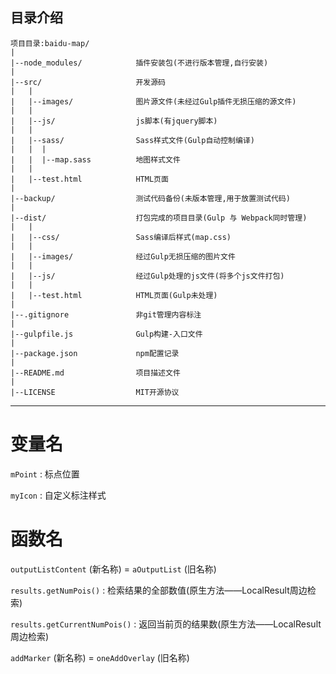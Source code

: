 ## 目录介绍
    项目目录:baidu-map/
    |
    |--node_modules/            插件安装包(不进行版本管理,自行安装)
    |
    |--src/                     开发源码
    |   |
    |   |--images/              图片源文件(未经过Gulp插件无损压缩的源文件)
    |   |
    |   |--js/                  js脚本(有jquery脚本)
    |   |
    |   |--sass/                Sass样式文件(Gulp自动控制编译)
    |   |  |
    |   |  |--map.sass          地图样式文件
    |   |
    |   |--test.html            HTML页面
    |
    |--backup/                  测试代码备份(未版本管理,用于放置测试代码)
    |
    |--dist/                    打包完成的项目目录(Gulp 与 Webpack同时管理)
    |   |
    |   |--css/                 Sass编译后样式(map.css)
    |   |
    |   |--images/              经过Gulp无损压缩的图片文件
    |   |
    |   |--js/                  经过Gulp处理的js文件(将多个js文件打包)
    |   |
    |   |--test.html            HTML页面(Gulp未处理)
    |
    |--.gitignore               非git管理内容标注
    |
    |--gulpfile.js              Gulp构建-入口文件
    |
    |--package.json             npm配置记录
    |
    |--README.md                项目描述文件
    |
    |--LICENSE                  MIT开源协议
***

# 变量名
`mPoint` :  标点位置

`myIcon` :  自定义标注样式

# 函数名
`outputListContent` (新名称) = `aOutputList` (旧名称)

`results.getNumPois()` :  检索结果的全部数值(原生方法——LocalResult周边检索)

`results.getCurrentNumPois()` : 返回当前页的结果数(原生方法——LocalResult周边检索)

`addMarker` (新名称) = `oneAddOverlay` (旧名称)
